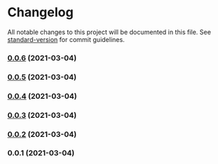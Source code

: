 # Changelog

All notable changes to this project will be documented in this file. See [standard-version](https://github.com/conventional-changelog/standard-version) for commit guidelines.

### [0.0.6](https://github.com/yglcode/cdk-stack-resource-rename/compare/v0.0.5...v0.0.6) (2021-03-04)

### [0.0.5](https://github.com/yglcode/cdk-stack-resource-rename/compare/v0.0.4...v0.0.5) (2021-03-04)

### [0.0.4](https://github.com/yglcode/cdk-stack-resource-rename/compare/v0.0.3...v0.0.4) (2021-03-04)

### [0.0.3](https://github.com/yglcode/cdk-stack-resource-rename/compare/v0.0.2...v0.0.3) (2021-03-04)

### [0.0.2](https://github.com/yglcode/cdk-stack-resource-rename/compare/v0.0.1...v0.0.2) (2021-03-04)

### 0.0.1 (2021-03-04)
